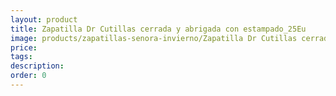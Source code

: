 ```yaml
---
layout: product
title: Zapatilla Dr Cutillas cerrada y abrigada con estampado_25Eu
image: products/zapatillas-senora-invierno/Zapatilla Dr Cutillas cerrada y abrigada con estampado_25Eu.jpeg
price: 
tags: 
description: 
order: 0
---
```

